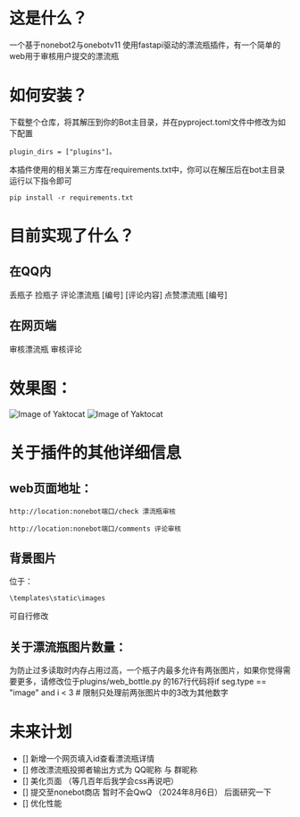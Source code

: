 # 这是什么？
一个基于nonebot2与onebotv11 使用fastapi驱动的漂流瓶插件，有一个简单的web用于审核用户提交的漂流瓶
# 如何安装？
下载整个仓库，将其解压到你的Bot主目录，并在pyproject.toml文件中修改为如下配置
```
plugin_dirs = ["plugins"]。
```
本插件使用的相关第三方库在requirements.txt中，你可以在解压后在bot主目录运行以下指令即可
```
pip install -r requirements.txt
```
# 目前实现了什么？
## 在QQ内
丢瓶子
捡瓶子
评论漂流瓶 [编号] [评论内容]
点赞漂流瓶 [编号]
## 在网页端
审核漂流瓶
审核评论
# 效果图：
![Image of Yaktocat](https://github.com/luosheng520qaq/nonebot_plugin_web_bottle/blob/master/example/bottles.png)
![Image of Yaktocat](https://github.com/luosheng520qaq/nonebot_plugin_web_bottle/blob/master/example/comments.png)
# 关于插件的其他详细信息
## web页面地址：
```
http://location:nonebot端口/check 漂流瓶审核

http://location:nonebot端口/comments 评论审核
```
## 背景图片
位于：
```
\templates\static\images
```
可自行修改
## 关于漂流瓶图片数量：
为防止过多读取时内存占用过高，一个瓶子内最多允许有两张图片，如果你觉得需要更多，请修改位于plugins/web_bottle.py 的167行代码将if seg.type == "image" and i < 3  # 限制只处理前两张图片中的3改为其他数字
# 未来计划
- [] 新增一个网页填入id查看漂流瓶详情
- [] 修改漂流瓶投掷者输出方式为 QQ昵称 与 群昵称
- [] 美化页面 （等几百年后我学会css再说吧）
- [] 提交至nonebot商店 暂时不会QwQ （2024年8月6日） 后面研究一下
- [] 优化性能
